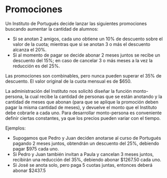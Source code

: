 # Promociones

Un Instituto de Portugués decide lanzar las siguientes promociones buscando aumentar la cantidad de alumnos:

- Si se anotan 2 amigos, cada uno obtiene un 10% de descuento sobre el valor de la cuota; mientras que si se anotan 3 o más el descuento alcanza el 20%.
- Si al momento de pagar se decide abonar 2 meses juntos se recibe un descuento del 15%; en caso de cancelar 3 o más meses a la vez la reducción es del 25%.

Las promociones son combinables, pero nunca pueden superar el 35% de descuento. El valor original de la cuota mensual es de $650.  

La administración del Instituto nos   solicitó diseñar la función monto-persona, la cual recibe la cantidad de personas que se están anotando y la cantidad de meses que abonan (para que se aplique la promoción deben pagar la misma cantidad de meses), y devuelve el monto que el Instituto debe cobrarle a cada uno. Para desarrollar monto-persona es conveniente definir ciertas  constantes, ya que los precios pueden variar con el tiempo.

Ejemplos:
- Supogamos que Pedro y Juan deciden anotarse al curso de Portugués pagando 2 meses juntos, obtendrán un descuento del 25%, debiendo pagar $975 cada uno.
- Si Pedro y Juan también invitan a Paula y cancelan 3 meses juntos, recibirán una reducción del 35%, debiendo abonar $1267.50 cada uno.
- Si José se anota solo, pero paga 5 cuotas juntas, entonces deberá abonar $2437.5
